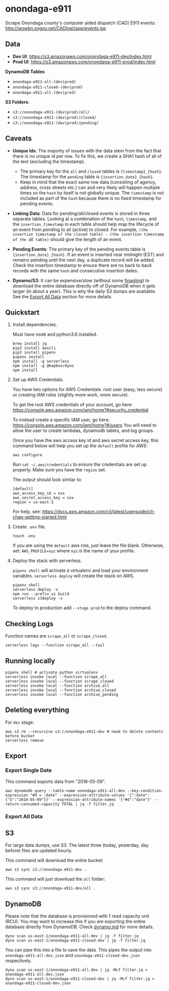 # onondaga-e911

Scrape Onondaga county's computer aided dispatch (CAD) E911 events: http://wowbn.ongov.net/CADInet/app/events.jsp

## Data

- **Dev UI**: https://s3.amazonaws.com/onondaga-e911-dev/index.html
- **Prod UI**: https://s3.amazonaws.com/onondaga-e911-prod/index.html

**DynamoDB Tables**

- `onondaga-e911-all-(dev|prod)`
- `onondaga-e911-closed-(dev|prod)`
- `onondaga-e911-all-(dev|prod)`

**S3 Folders**:

- `s3://onondaga-e911-(dev|prod)/all/`
- `s3://onondaga-e911-(dev|prod)/closed/`
- `s3://onondaga-e911-(dev|prod)/pending/`

## Caveats

- **Unique Ids**: The majority of issues with the data stem from the fact that there is no unique id per row. To fix this, we create a SHA1 hash of all of the text (excluding the timestamp).
	- The primary key for the `all` and `closed` tables is `{timestamp}_{hash}`. The timestamp for the `pending` table is `{insertion_date}_{hash}`.
	- Keep in mind that the exact same row data (consisting of agency, address, cross streets etc.) can and very likely will happen multiple times so the `hash` by itself is not globally unique. The `timestamp` is not included as part of the `hash` because there is no fixed timestamp for pending events.

- **Linking Data**: Data for pending/all/closed events is stored in three separate tables. Looking at a combination of the `hash`, `timestamp`, and the `insertion_timestamp` in each table should help map the lifecycle of an event from pending to all (active) to closed. For example, `(the insertion timestamp of the closed table) - (the insertion timestamp of the `all` table)` should give the length of an event.

- **Pending Events**: The primary key of the pending events table is `{insertion_date}_{hash}`. If an event is inserted near midnight (EST) and remains pending until the next day, a duplicate record will be added. Check the insertion timestamp to ensure there are no back to back records with the same `hash` and consecutive insertion dates.

- **Dynamo/S3**: It can be expensive/slow (without some [finagling](./dynamodb.md)) to download the entire database directly off of DynamoDB when it gets larger (in about a year). This is why the daily S3 dumps are available. See the [Export All Data](#export-all-data) section for more details.

## Quickstart

1. Install dependencies.

	Must have node and python3.6 installed.

	```
	brew install jq
	pip3 install awscli
	pip3 install pipenv
	pipenv install
	npm install -g serverless
	npm install -g @mapbox/dyno
	npm install
	```

2. Set up AWS Credentials.

	You have two options for AWS Credentials: root user (easy, less secure) or creating IAM roles (slightly more work, more secure).

	To get the root AWS credentials of your account, go here: https://console.aws.amazon.com/iam/home?#security_credential

	To instead create a specific IAM user, go here: https://console.aws.amazon.com/iam/home?#/users You will need to allow the user to create lambdas, dynamodb tables, and log groups.

	Once you have the aws access key id and aws secret access key, this command below will help you set up the `default` profile for AWS:

	```
	aws configure
	```

	Run `cat ~/.aws/credentials` to ensure the credentials are set up properly. Make sure you have the `region` set.

	The output should look similar to:

	```
	[default]
	aws_access_key_id = xxx
	aws_secret_access_key = xxx
	region = us-east-1
	```

	For help, see: https://docs.aws.amazon.com/cli/latest/userguide/cli-chap-getting-started.html

3. Create `.env` file.

	```
	touch .env
	```

	If you are using the `default` aws role, just leave the file blank. Otherwise, set: `AWS_PROFILE=xyz` where `xyz` is the name of your profile.

4. Deploy the stack with serverless.

	`pipenv shell` will activate a virtualenv and load your environment variables. `serverless deploy` will create the stack on AWS.

	```
	pipenv shell
	serverless deploy -v
	npm run --prefix ui build
	serverless s3deploy -v
	```

	To deploy to production add `--stage prod` to the deploy command.

## Checking Logs

Function names are `scrape_all` or `scrape_closed`.

```
serverless logs --function scrape_all --tail
```

## Running locally

```
pipenv shell # activate python virtualenv
serverless invoke local --function scrape_all
serverless invoke local --function scrape_closed
serverless invoke local --function archive_all
serverless invoke local --function archive_closed
serverless invoke local --function archive_pending
```

## Deleting everything

For `dev` stage:

```
aws s3 rm --recursive s3://onondaga-e911-dev # need to delete contents before bucket
serverless remove
```

## Export

### Export Single Date

This command exports data from "2018-05-09".

```
aws dynamodb query --table-name onondaga-e911-all-dev --key-condition-expression "#d = :date" --expression-attribute-values '{":date": {"S":"2018-05-09"}}' --expression-attribute-names '{"#d":"date"}' --return-consumed-capacity TOTAL | jq -f filter.jq
```

### Export All Data

## S3

For large data dumps, use S3. The latest three (today, yesterday, day before) files are updated hourly.

This command will download the entire bucket:

```
aws s3 sync s3://onondaga-e911-dev .
```

This command will just download the `all` folder:

```
aws s3 sync s3://onondaga-e911-dev/all .
```

## DynamoDB

Please note that the database is provisioned with 1 read capacity unit (RCU). You may want to increase this if you are exporting the entire database directly from DynamoDB. Check [dynamo.md](./dynamo.md) for more details.

```
dyno scan us-east-1/onondaga-e911-all-dev | jq -f filter.jq
dyno scan us-east-1/onondaga-e911-closed-dev | jq -f filter.jq
```

You can pipe this into a file to save the data. This pipes the output into `onondaga-e911-all-dev.json` and `onondaga-e911-closed-dev.json` respectively.

```
dyno scan us-east-1/onondaga-e911-all-dev | jq -Mcf filter.jq > onondaga-e911-all-dev.json
dyno scan us-east-1/onondaga-e911-closed-dev | jq -Mcf filter.jq > onondaga-e911-closed-dev.json
```

